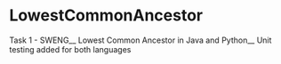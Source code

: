 # LowestCommonAncestor
Task 1 - SWENG__
Lowest Common Ancestor in Java and Python__
Unit testing added for both languages
